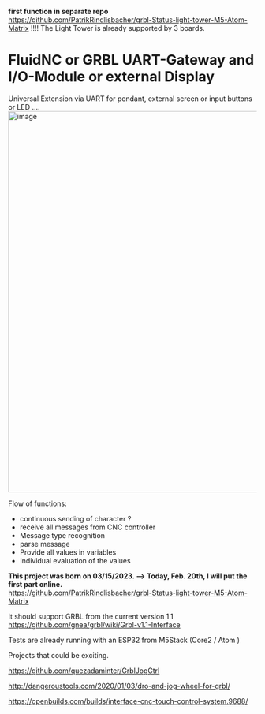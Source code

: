 **first function in separate repo**  
https://github.com/PatrikRindlisbacher/grbl-Status-light-tower-M5-Atom-Matrix
!!!! The Light Tower is already supported by 3 boards.




# FluidNC or GRBL UART-Gateway and I/O-Module or external Display
Universal Extension via UART for pendant, external screen or input buttons or LED ....
<img width="773" alt="image" src="https://user-images.githubusercontent.com/39780457/220912075-d54d2256-4e73-4b28-baae-5f0a186bc569.png">

Flow of functions:
- continuous sending of character ?
- receive all messages from CNC controller
- Message type recognition
- parse message
- Provide all values in variables
- Individual evaluation of the values

**This project was born on 03/15/2023. --> Today, Feb. 20th, I will put the first part online.**  
https://github.com/PatrikRindlisbacher/grbl-Status-light-tower-M5-Atom-Matrix

It should support GRBL from the current version 1.1
https://github.com/gnea/grbl/wiki/Grbl-v1.1-Interface

Tests are already running with an ESP32 from M5Stack (Core2 / Atom )


Projects that could be exciting.

https://github.com/quezadaminter/GrblJogCtrl

http://dangeroustools.com/2020/01/03/dro-and-jog-wheel-for-grbl/

https://openbuilds.com/builds/interface-cnc-touch-control-system.9688/


